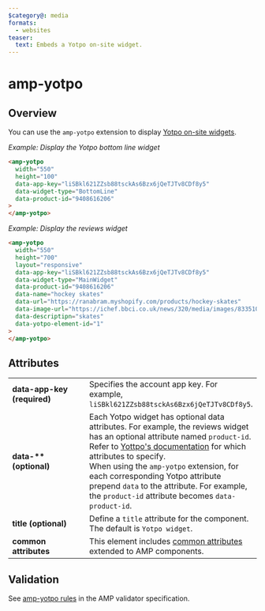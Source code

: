```yaml
---
$category@: media
formats:
  - websites
teaser:
  text: Embeds a Yotpo on-site widget.
---
```


<!--
Copyright 2018 The AMP HTML Authors. All Rights Reserved.

Licensed under the Apache License, Version 2.0 (the "License");
you may not use this file except in compliance with the License.
You may obtain a copy of the License at

      http://www.apache.org/licenses/LICENSE-2.0

Unless required by applicable law or agreed to in writing, software
distributed under the License is distributed on an "AS-IS" BASIS,
WITHOUT WARRANTIES OR CONDITIONS OF ANY KIND, either express or implied.
See the License for the specific language governing permissions and
limitations under the License.
-->

# amp-yotpo

## Overview

You can use the `amp-yotpo` extension to display [Yotpo on-site widgets](https://support.yotpo.com/en/on-site/reviews-widget).

_Example: Display the Yotpo bottom line widget_

```html
<amp-yotpo
  width="550"
  height="100"
  data-app-key="liSBkl621ZZsb88tsckAs6Bzx6jQeTJTv8CDf8y5"
  data-widget-type="BottomLine"
  data-product-id="9408616206"
>
</amp-yotpo>
```

_Example: Display the reviews widget_

```html
<amp-yotpo
  width="550"
  height="700"
  layout="responsive"
  data-app-key="liSBkl621ZZsb88tsckAs6Bzx6jQeTJTv8CDf8y5"
  data-widget-type="MainWidget"
  data-product-id="9408616206"
  data-name="hockey skates"
  data-url="https://ranabram.myshopify.com/products/hockey-skates"
  data-image-url="https://ichef.bbci.co.uk/news/320/media/images/83351000/jpg/_83351965_explorer273lincolnshirewoldssouthpicturebynicholassilkstone.jpg"
  data-descriptipn="skates"
  data-yotpo-element-id="1"
>
</amp-yotpo>
```

## Attributes

<table>
  <tr>
    <td width="40%"><strong>data-app-key (required)</strong></td>
    <td>Specifies the account app key. For example, <code>liSBkl621ZZsb88tsckAs6Bzx6jQeTJTv8CDf8y5</code>.</td>
  </tr>
  <tr>
    <td width="40%"><strong>data-** (optional)</strong></td>
    <td>Each Yotpo widget has optional data attributes. For example, the reviews widget has an optional attribute named <code>product-id</code>. Refer to <a href="https://support.yotpo.com/en/on-site">Yottpo's documentation</a> for which attributes to specify.<br>
When using the <code>amp-yotpo</code> extension, for each corresponding Yotpo attribute prepend <code>data</code> to the attribute. For example, the <code>product-id</code> attribute becomes <code>data-product-id</code>.</td>
  </tr>
   <tr>
    <td width="40%"><strong>title (optional)</strong></td>
    <td>Define a <code>title</code> attribute for the component. The default is <code>Yotpo widget</code>.</td>
  </tr>
  <tr>
    <td width="40%"><strong>common attributes</strong></td>
    <td>This element includes <a href="https://amp.dev/documentation/guides-and-tutorials/learn/common_attributes">common attributes</a> extended to AMP components.</td>
  </tr>
</table>

## Validation

See [amp-yotpo rules](https://github.com/ampproject/amphtml/blob/main/extensions/amp-yotpo/validator-amp-yotpo.protoascii) in the AMP validator specification.
